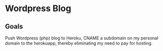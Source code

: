 # Wordpress Blog

## Goals

Push Wordpress (php) blog to Heroku, CNAME a subdomain on my personal domain to the herokuapp, thereby eliminating my need to pay for hosting.
